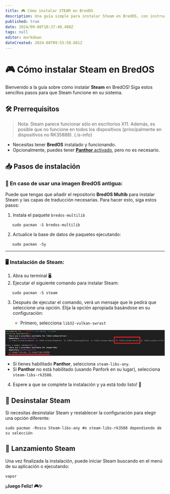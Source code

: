 ```yaml
---
title: 🎮 Cómo instalar STEAM en BredOS
description: Una guía simple para instalar Steam en BredOS, con instrucciones paso a paso para configuraciones Panthor-enabled y no Panthor.
published: true
date: 2024/09-08T10:37:48.498Z
tags: null
editor: markdown
dateCreated: 2024-08T09:55:58.661Z
---
```


# 🎮 Cómo instalar Steam en BredOS

Bienvenido a la guía sobre cómo instalar **Steam** en BredOS! Siga estos sencillos pasos para que Steam funcione en su sistema.

## 🛠️ Prerrequisitos

> Nota: Steam parece funcionar sólo en escritorios X11. Además, es posible que no funcione en todos los dispositivos (principalmente en dispositivos no RK35888).
> {.is-info}

- Necesitas tener **BredOS** instalado y funcionando.
- Opcionalmente, puedes tener [**Panthor** activado](/es/how-to/how-to-setup-panthor), pero no es necesario.

## 📥 Pasos de instalación

### 🔄 En caso de usar una imagen BredOS antigua:

Puede que tengas que añadir el repositorio **BredOS Multíb** para instalar Steam y las capas de traducción necesarias. Para hacer esto, siga estos pasos:

1. Instala el paquete `bredos-multilib`

```
   sudo pacman -S bredos-multilib
```

2. Actualice la base de datos de paquetes ejecutando:

```
   sudo pacman -Sy
```

---

### 🖥️ Instalación de Steam:

1. Abra su terminal 🖥️.
2. Ejecutar el siguiente comando para instalar Steam:

```
   sudo pacman -S steam
```

3. Después de ejecutar el comando, verá un mensaje que le pedirá que seleccione una opción. Elija la opción apropiada basándose en su configuración:

   - Primero, selecciona `lib32-vulkan-swrast`

![steam\_libs\_selection.png](/steam_libs_selection.png)

- Si tienes habilitado **Panthor**, selecciona `steam-libs-any`.
- Si **Panthor** no está habilitado (usando Panfork en su lugar), selecciona `steam-libs-rk3588`.

4. Espere a que se complete la instalación y ya está todo listo! 🎉

## 🔄 Desinstalar Steam

Si necesitas desinstalar Steam y restablecer la configuración para elegir una opción diferente:

```
sudo pacman -Rnscu Steam-libs-any #o steam-libs-rk3588 dependiendo de su selección
```

## 🚀 Lanzamiento Steam

Una vez finalizada la instalación, puede iniciar Steam buscando en el menú de su aplicación o ejecutando:

```
vapor
```

**¡Juego Feliz! 🎮✨**
